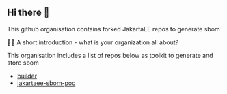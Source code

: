 ## Hi there 👋

This github organisation contains forked JakartaEE repos to generate sbom


🙋‍♀️ A short introduction - what is your organization all about?

This organisation includes a list of repos below as toolkit to generate and store sbom

* [builder](https://github.com/JakartaEE-sbom-poc/builder)
* [jakartaee-sbom-poc](https://github.com/JakartaEE-sbom-poc/jakartaee-sbom-poc)

<!--

**Here are some ideas to get you started:**


🌈 Contribution guidelines - how can the community get involved?
👩‍💻 Useful resources - where can the community find your docs? Is there anything else the community should know?
🍿 Fun facts - what does your team eat for breakfast?
🧙 Remember, you can do mighty things with the power of [Markdown](https://docs.github.com/github/writing-on-github/getting-started-with-writing-and-formatting-on-github/basic-writing-and-formatting-syntax)
-->
